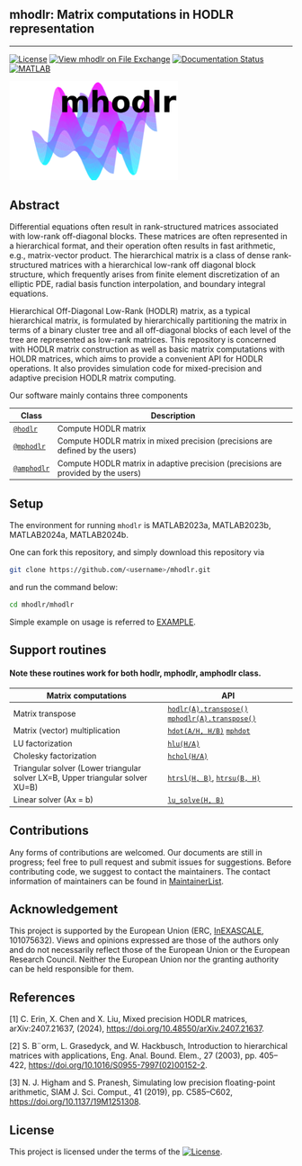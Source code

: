 
##   mhodlr: Matrix computations in HODLR representation

--------------------

[![License](https://img.shields.io/badge/License-BSD_3--Clause-lightblue.svg)](https://opensource.org/licenses/BSD-3-Clause)
[![View mhodlr on File Exchange](https://www.mathworks.com/matlabcentral/images/matlab-file-exchange.svg)](https://www.mathworks.com/matlabcentral/fileexchange/170891-mhodlr)
[![Documentation Status](https://readthedocs.org/projects/mhodlr/badge/?version=latest)](https://mhodlr.readthedocs.io/en/latest/?badge=stable)
[![MATLAB](https://github.com/chenxinye/mhodlr/actions/workflows/ci.yml/badge.svg)](https://github.com/chenxinye/mhodlr/actions/workflows/ci.yml)



<p align="left">
 <img src="https://github.com/chenxinye/mhodlr/blob/main/data/lg.png?raw=true" alt="drawing" width="300"/>
</p>


## Abstract


Differential equations often result in rank-structured matrices associated with low-rank off-diagonal blocks. These matrices are often represented in a hierarchical format, and their operation often results in fast arithmetic, e.g., matrix-vector product.  The hierarchical matrix is a class of dense rank-structured matrices with a hierarchical low-rank off diagonal block structure, which frequently arises from finite element discretization of an elliptic PDE, radial basis function interpolation, and boundary integral equations. 


Hierarchical Off-Diagonal Low-Rank (HODLR) matrix, as a typical hierarchical matrix, is formulated by hierarchically partitioning the matrix in terms of a binary cluster tree and all off-diagonal blocks of each level of the tree are represented as low-rank matrices. This repository is concerned with HODLR matrix construction as well as basic matrix computations with HOLDR matrices, which aims to provide a convenient API for HODLR operations. It also provides simulation code for mixed-precision and adaptive precision HODLR matrix computing.  


Our software mainly contains three components

|  Class | Description|
|  ----  | ----  |
|  [``@hodlr``](https://github.com/chenxinye/mhodlr/blob/main/mhodlr/%40hodlr/hodlr.m) | Compute HODLR matrix|
|  [``@mphodlr``](https://github.com/chenxinye/mhodlr/blob/main/mhodlr/%40mphodlr/mphodlr.m) | Compute HODLR matrix in mixed precision (precisions are defined by the users) |
|  [``@amphodlr``](https://github.com/chenxinye/mhodlr/blob/main/mhodlr/%40amphodlr/amphodlr.m) | Compute HODLR matrix in adaptive precision (precisions are provided by the users) |



Setup
-------

The environment for running ``mhodlr`` is MATLAB2023a, MATLAB2023b, MATLAB2024a, MATLAB2024b.

One can fork this repository, and simply download this repository via
```bash
git clone https://github.com/<username>/mhodlr.git
```
and run the command below:
```bash
cd mhodlr/mhodlr
```

Simple example on usage is referred to  [EXAMPLE](https://github.com/chenxinye/mhodlr/blob/main/EXAMPLE.md).

Support routines
---------------

#### Note these routines work for both hodlr, mphodlr, amphodlr class.

|  Matrix computations | API|
|  ----  | ----  |
| Matrix transpose   | [``hodlr(A).transpose()``](https://github.com/chenxinye/mhodlr/blob/main/mhodlr/%40hodlr/hodlr.m) [``mphodlr(A).transpose()``](https://github.com/chenxinye/mhodlr/blob/main/mhodlr/%40mphodlr/mphodlr.m)|
| Matrix (vector) multiplication | [``hdot(A/H, H/B)``](https://github.com/chenxinye/mhodlr/blob/main/mhodlr/%40hodlr/hdot.m) [``mphdot``](https://github.com/chenxinye/mhodlr/blob/main/mhodlr/%40mphodlr/mphdot.m) |
| LU factorization   | [``hlu(H/A)``](https://github.com/chenxinye/mhodlr/blob/main/mhodlr/%40hodlr/hlu.m)|
| Cholesky factorization  | [``hchol(H/A)``](https://github.com/chenxinye/mhodlr/blob/main/mhodlr/%40hodlr/hchol.m)|
| Triangular solver (Lower triangular solver LX=B, Upper triangular solver XU=B) |[``htrsl(H, B)``](https://github.com/chenxinye/mhodlr/blob/main/mhodlr/%40hodlr/htrsl.m), [``htrsu(B, H)``](https://github.com/chenxinye/mhodlr/blob/main/mhodlr/%40hodlr/htrsu.m)|
| Linear solver (Ax = b) |[``lu_solve(H, B)``](https://github.com/chenxinye/mhodlr/blob/main/mhodlr/%40hodlr/lu_solve.m)|

Contributions
---------------
Any forms of contributions are welcomed. Our documents are still in progress; feel free to pull request and submit issues for suggestions. Before contributing code, we suggest to contact the maintainers. The contact information of maintainers can be found in  [MaintainerList](https://mhodlr.readthedocs.io/en/latest/teams.html).


Acknowledgement
---------------
This project is supported by the European Union (ERC, [InEXASCALE](https://www.karlin.mff.cuni.cz/~carson/inexascale), 101075632). Views and opinions
 expressed are those of the authors only and do not necessarily reflect those of the European
 Union or the European Research Council. Neither the European Union nor the granting
 authority can be held responsible for them.




References
---------------
[1] C. Erin, X. Chen and X. Liu, Mixed precision HODLR matrices, arXiv:2407.21637, (2024), https://doi.org/10.48550/arXiv.2407.21637.

[2] S. B¨orm, L. Grasedyck, and W. Hackbusch, Introduction to hierarchical matrices with
 applications, Eng. Anal. Bound. Elem., 27 (2003), pp. 405–422, https://doi.org/10.1016/S0955-7997(02)00152-2.

[3] N. J. Higham and S. Pranesh, Simulating low precision floating-point arithmetic, SIAM J.
 Sci. Comput., 41 (2019), pp. C585–C602, https://doi.org/10.1137/19M1251308.


License
----------------

This project is licensed under the terms of the [![License](https://img.shields.io/badge/License-BSD%203--Clause-blue.svg)](https://opensource.org/licenses/BSD-3-Clause).
